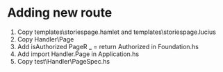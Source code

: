 # Adding new route
1. Copy templates\storiespage.hamlet and templates\storiespage.lucius
2. Copy Handler\Page
3. Add isAuthorized PageR _ = return Authorized in Foundation.hs
4. Add import Handler.Page in Application.hs
5. Copy test\Handler\PageSpec.hs

